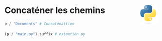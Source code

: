 # **Concaténer les chemins**<a href="../../../"><img align="right" src="../../../assets/logo/Python-logo-notext.svg" alt="Python" height="64px"></a>
```py
p / "Documents" # Concaténattion

(p / "main.py").suffix # extention py
